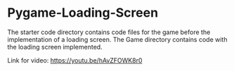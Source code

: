 # Pygame-Loading-Screen

The starter code directory contains code files for the game before the implementation of a loading screen. The Game directory contains code with the loading screen implemented.

Link for video: https://youtu.be/hAvZFOWK8r0
